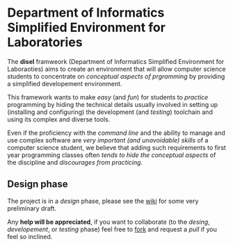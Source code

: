 # Department of Informatics Simplified Environment for Laboratories

The **disel** framweork (Department of Informatics Simplified Environment for Laboraoties) aims to create an environment that will allow computer science students to concentrate on *conceptual aspects of prgramming* by providing a simplified developement environment.

This framework wants to make *easy* (and *fun*) for students to *practice* programming by hiding the technical details usually involved in setting up (installing and configuring) the development (and *testing*) toolchain and using its complex and diverse tools.

Even if the proficiency with the *command line* and the ability to manage and use complex software are *very important (and unavoidable) skills* of a computer science student, we believe that adding such requirements to first year programming classes often *tends to hide the conceptual aspects* of the discipline and *discourages from practicing*.

## Design phase 

The project is in a *design* phase, please see the [wiki](https://github.com/mapio/disel/wiki/) for some very preliminary draft.

Any **help will be appreciated**, if you want to collaborate (to the *desing*, *developement*, or *testing* phase) feel free to [fork](https://github.com/mapio/disel/fork_select) and request a *pull* if you feel so inclined.

